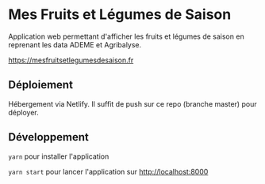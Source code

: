 # Mes Fruits et Légumes de Saison

Application web permettant d'afficher les fruits et légumes de saison en reprenant les data ADEME et Agribalyse.

https://mesfruitsetlegumesdesaison.fr

## Déploiement

Hébergement via Netlify. Il suffit de push sur ce repo (branche master) pour déployer.

## Développement

`yarn` pour installer l'application

`yarn start` pour lancer l'application sur [http://localhost:8000](http://localhost:8000)
